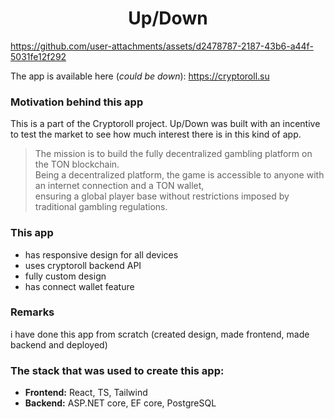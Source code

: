 <h1 align="center">Up/Down</h1>



https://github.com/user-attachments/assets/d2478787-2187-43b6-a44f-5031fe12f292



The app is available here (<i>could be down</i>): https://cryptoroll.su

<h3>Motivation behind this app</h3>

This is a part of the Cryptoroll project.
Up/Down was built with an incentive to test the market to see how much interest there is in this kind of app.

> <p>The mission is to build the fully decentralized gambling platform on the TON blockchain. <br>
> Being a decentralized platform, the game is accessible to anyone with an internet connection and a TON wallet, <br>
> ensuring a global player base without restrictions imposed by traditional gambling regulations.</p>

### This app
* has responsive design for all devices
* uses cryptoroll backend API
* fully custom design
* has connect wallet feature

### Remarks

<p>
 i have done this app from scratch (created design, made frontend, made backend and deployed)
</p>

<h3>The stack that was used to create this app:</h3>
<ul>
  <li><strong>Frontend:</strong> React, TS, Tailwind</li>
  <li><strong>Backend:</strong> ASP.NET core, EF core, PostgreSQL</li>
</ul>
